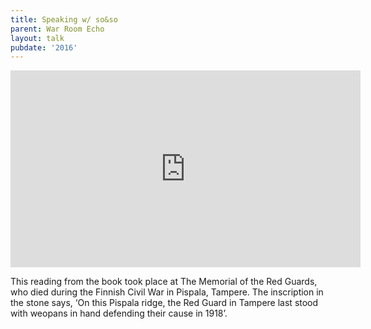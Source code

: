 ```yaml
---
title: Speaking w/ so&so
parent: War Room Echo
layout: talk
pubdate: '2016'
---
```


<iframe width="560" height="315" src="https://www.youtube.com/embed/7M0vfJweVU0" frameborder="0" allow="autoplay; encrypted-media" allowfullscreen></iframe>

This reading from the book took place at The Memorial of the Red Guards, who died during the Finnish Civil War in Pispala, Tampere. The inscription in the stone says, ‘On this Pispala ridge, the Red Guard in Tampere last stood with weopans in hand defending their cause in 1918’.
